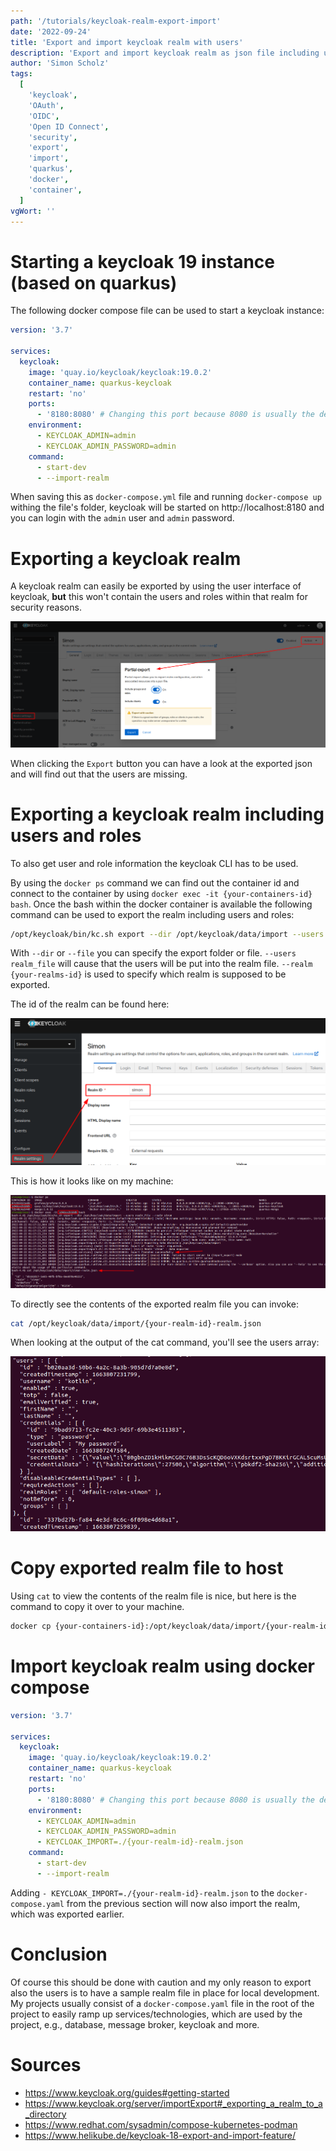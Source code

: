 ```yaml
---
path: '/tutorials/keycloak-realm-export-import'
date: '2022-09-24'
title: 'Export and import keycloak realm with users'
description: 'Export and import keycloak realm as json file including users and roles'
author: 'Simon Scholz'
tags:
  [
    'keycloak',
    'OAuth',
    'OIDC',
    'Open ID Connect',
    'security',
    'export',
    'import',
    'quarkus',
    'docker',
    'container',
  ]
vgWort: ''
---
```


# Starting a keycloak 19 instance (based on quarkus)

The following docker compose file can be used to start a keycloak instance:

```yaml
version: '3.7'

services:
  keycloak:
    image: 'quay.io/keycloak/keycloak:19.0.2'
    container_name: quarkus-keycloak
    restart: 'no'
    ports:
      - '8180:8080' # Changing this port because 8080 is usually the default for the quarkus app
    environment:
      - KEYCLOAK_ADMIN=admin
      - KEYCLOAK_ADMIN_PASSWORD=admin
    command:
      - start-dev
      - --import-realm
```

When saving this as `docker-compose.yml` file and running `docker-compose up` withing the file's folder,
keycloak will be started on http://localhost:8180 and you can login with the `admin` user and `admin` password.

# Exporting a keycloak realm

A keycloak realm can easily be exported by using the user interface of keycloak,
**but** this won't contain the users and roles within that realm for security reasons.

![Partial Realm Export](./partial-realm-export.png)

When clicking the `Export` button you can have a look at the exported json and will find out that the users are missing.

# Exporting a keycloak realm including users and roles

To also get user and role information the keycloak CLI has to be used.

By using the `docker ps` command we can find out the container id and connect to the container by using `docker exec -it {your-containers-id} bash`.
Once the bash within the docker container is available the following command can be used to export the realm including users and roles:

```bash
/opt/keycloak/bin/kc.sh export --dir /opt/keycloak/data/import --users realm_file --realm {your-realms-id}
```

With `--dir` or `--file` you can specify the export folder or file.
`--users realm_file` will cause that the users will be put into the realm file.
`--realm {your-realms-id}` is used to specify which realm is supposed to be exported.

The id of the realm can be found here:

![Realm Id](./realm-id.png)

This is how it looks like on my machine:

![Example of the commands](./terminal-exporting-realm.png)

To directly see the contents of the exported realm file you can invoke:

```bash
cat /opt/keycloak/data/import/{your-realm-id}-realm.json
```

When looking at the output of the cat command, you'll see the users array:

![Cat output of realm](./terminal-cat-output.png)

# Copy exported realm file to host

Using `cat` to view the contents of the realm file is nice, but here is the command to copy it over to your machine.

```bash
docker cp {your-containers-id}:/opt/keycloak/data/import/{your-realm-id}-realm.json /{your-desired-location-on-host}
```

# Import keycloak realm using docker compose

```yaml
version: '3.7'

services:
  keycloak:
    image: 'quay.io/keycloak/keycloak:19.0.2'
    container_name: quarkus-keycloak
    restart: 'no'
    ports:
      - '8180:8080' # Changing this port because 8080 is usually the default for the quarkus app
    environment:
      - KEYCLOAK_ADMIN=admin
      - KEYCLOAK_ADMIN_PASSWORD=admin
      - KEYCLOAK_IMPORT=./{your-realm-id}-realm.json
    command:
      - start-dev
      - --import-realm
```

Adding `- KEYCLOAK_IMPORT=./{your-realm-id}-realm.json` to the `docker-compose.yaml` from the previous section will now also import the realm,
which was exported earlier.

# Conclusion

Of course this should be done with caution and my only reason to export also the users is to have a sample realm file in place for local development.
My projects usually consist of a `docker-compose.yaml` file in the root of the project to easily ramp up services/technologies, which are used by the project, e.g., database, message broker, keycloak and more.

# Sources

- https://www.keycloak.org/guides#getting-started
- https://www.keycloak.org/server/importExport#_exporting_a_realm_to_a_directory
- https://www.redhat.com/sysadmin/compose-kubernetes-podman
- https://www.helikube.de/keycloak-18-export-and-import-feature/
